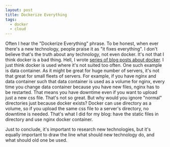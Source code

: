 ```yaml
---
layout: post
title: Dockerize Everything
tags:
  - docker
  - cloud
---
```


Often I hear the "Dockerize Everything" phrase. To be honest, when ever there's
a new technology, people praise it as "it fixes everything". I don't believe
that's the truth about any technology, not even docker. It's not that I think
docker is a bad thing. Hell, I wrote
[series of blog posts about docker](/tag/cloud-basics/). I just think docker is
used where it's not suited too often. One such example is data container. As it
might be great for huge number of servers, it's not that great for small fleets
of servers. For example, if you have nginx and data container such that data
container is used as a volume for nginx, every time you change data container
because you have new files, nginx has to be restarted. That means you have
downtime even if you want to upload just a new css file. That's not so great.
But why would you ignore "normal" directories just because docker exists? Docker
can use directory as a volume, so if you upload the same css file to a server's
directory, no downtime is needed. That's what I did for my blog: have the static
files in directory and use nginx docker container.

Just to conclude, it's important to research new technologies, but it's equally
important to draw the line what should new technology do, and what should old
one be used.
